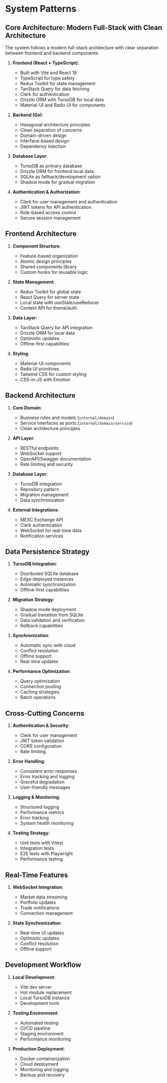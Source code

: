 # System Patterns

## Core Architecture: Modern Full-Stack with Clean Architecture

The system follows a modern full-stack architecture with clear separation between frontend and backend components:

1. **Frontend (React + TypeScript)**:
   - Built with Vite and React 18
   - TypeScript for type safety
   - Redux Toolkit for state management
   - TanStack Query for data fetching
   - Clerk for authentication
   - Drizzle ORM with TursoDB for local data
   - Material-UI and Radix UI for components

2. **Backend (Go)**:
   - Hexagonal architecture principles
   - Clean separation of concerns
   - Domain-driven design
   - Interface-based design
   - Dependency injection

3. **Database Layer**:
   - TursoDB as primary database
   - Drizzle ORM for frontend local data
   - SQLite as fallback/development option
   - Shadow mode for gradual migration

4. **Authentication & Authorization**:
   - Clerk for user management and authentication
   - JWT tokens for API authentication
   - Role-based access control
   - Secure session management

## Frontend Architecture

1. **Component Structure**:
   - Feature-based organization
   - Atomic design principles
   - Shared components library
   - Custom hooks for reusable logic

2. **State Management**:
   - Redux Toolkit for global state
   - React Query for server state
   - Local state with useState/useReducer
   - Context API for theme/auth

3. **Data Layer**:
   - TanStack Query for API integration
   - Drizzle ORM for local data
   - Optimistic updates
   - Offline-first capabilities

4. **Styling**:
   - Material-UI components
   - Radix UI primitives
   - Tailwind CSS for custom styling
   - CSS-in-JS with Emotion

## Backend Architecture

1. **Core Domain**:
   - Business rules and models (`internal/domain`)
   - Service interfaces as ports (`internal/domain/service`)
   - Clean architecture principles

2. **API Layer**:
   - RESTful endpoints
   - WebSocket support
   - OpenAPI/Swagger documentation
   - Rate limiting and security

3. **Database Layer**:
   - TursoDB integration
   - Repository pattern
   - Migration management
   - Data synchronization

4. **External Integrations**:
   - MEXC Exchange API
   - Clerk authentication
   - WebSocket for real-time data
   - Notification services

## Data Persistence Strategy

1. **TursoDB Integration**:
   - Distributed SQLite database
   - Edge-deployed instances
   - Automatic synchronization
   - Offline-first capabilities

2. **Migration Strategy**:
   - Shadow mode deployment
   - Gradual transition from SQLite
   - Data validation and verification
   - Rollback capabilities

3. **Synchronization**:
   - Automatic sync with cloud
   - Conflict resolution
   - Offline support
   - Real-time updates

4. **Performance Optimization**:
   - Query optimization
   - Connection pooling
   - Caching strategies
   - Batch operations

## Cross-Cutting Concerns

1. **Authentication & Security**:
   - Clerk for user management
   - JWT token validation
   - CORS configuration
   - Rate limiting

2. **Error Handling**:
   - Consistent error responses
   - Error tracking and logging
   - Graceful degradation
   - User-friendly messages

3. **Logging & Monitoring**:
   - Structured logging
   - Performance metrics
   - Error tracking
   - System health monitoring

4. **Testing Strategy**:
   - Unit tests with Vitest
   - Integration tests
   - E2E tests with Playwright
   - Performance testing

## Real-Time Features

1. **WebSocket Integration**:
   - Market data streaming
   - Portfolio updates
   - Trade notifications
   - Connection management

2. **State Synchronization**:
   - Real-time UI updates
   - Optimistic updates
   - Conflict resolution
   - Offline support

## Development Workflow

1. **Local Development**:
   - Vite dev server
   - Hot module replacement
   - Local TursoDB instance
   - Development tools

2. **Testing Environment**:
   - Automated testing
   - CI/CD pipeline
   - Staging environment
   - Performance monitoring

3. **Production Deployment**:
   - Docker containerization
   - Cloud deployment
   - Monitoring and logging
   - Backup and recovery
